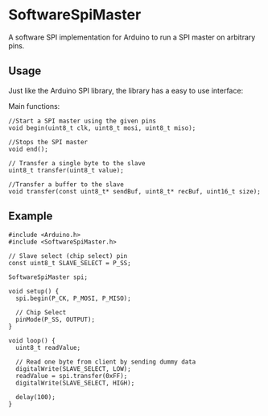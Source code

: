 # SoftwareSpiMaster
A software SPI implementation for Arduino to run a SPI master on arbitrary pins.

## Usage
Just like the Arduino SPI library, the library has a easy to use interface:

Main functions:
```
//Start a SPI master using the given pins
void begin(uint8_t clk, uint8_t mosi, uint8_t miso);

//Stops the SPI master
void end();

// Transfer a single byte to the slave
uint8_t transfer(uint8_t value);

//Transfer a buffer to the slave
void transfer(const uint8_t* sendBuf, uint8_t* recBuf, uint16_t size);
```

## Example
```
#include <Arduino.h>
#include <SoftwareSpiMaster.h>

// Slave select (chip select) pin
const uint8_t SLAVE_SELECT = P_SS;

SoftwareSpiMaster spi;

void setup() {
  spi.begin(P_CK, P_MOSI, P_MISO);
  
  // Chip Select
  pinMode(P_SS, OUTPUT);
}

void loop() {
  uint8_t readValue;
  
  // Read one byte from client by sending dummy data
  digitalWrite(SLAVE_SELECT, LOW);
  readValue = spi.transfer(0xFF);
  digitalWrite(SLAVE_SELECT, HIGH);
  
  delay(100);
}
```
